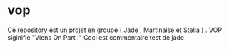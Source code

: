 # vop
Ce repository est un projet en groupe  ( Jade , Martinaise et Stella ) . VOP siginifie "Viens On Part !" 
Ceci est commentaire test de jade